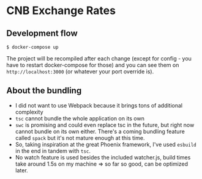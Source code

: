 # CNB Exchange Rates

## Development flow

```
$ docker-compose up
```

The project will be recompiled after each change (except for config - you have to restart docker-compose for those) and you can see them on `http://localhost:3000` (or whatever your port override is).


## About the bundling

* I did not want to use Webpack because it brings tons of additional complexity
* `tsc` cannot bundle the whole application on its own
* `swc` is promising and could even replace tsc in the future, but right now cannot bundle on its own either. There's a coming bundling feature called `spack` but it's not mature enough at this time.
* So, taking inspiration at the great Phoenix framework, I've used `esbuild` in the end in tandem with `tsc`.
* No watch feature is used besides the included watcher.js, build times take around 1.5s on my machine => so far so good, can be optimized later.
